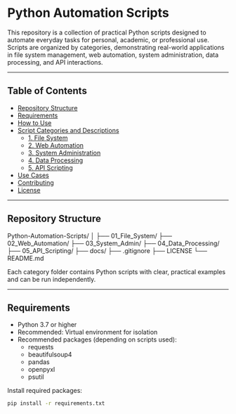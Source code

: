 # Python Automation Scripts

This repository is a collection of practical Python scripts designed to automate everyday tasks for personal, academic, or professional use. Scripts are organized by categories, demonstrating real-world applications in file system management, web automation, system administration, data processing, and API interactions.

---

## Table of Contents

- [Repository Structure](#repository-structure)
- [Requirements](#requirements)
- [How to Use](#how-to-use)
- [Script Categories and Descriptions](#script-categories-and-descriptions)
  - [1. File System](#1-file-system)
  - [2. Web Automation](#2-web-automation)
  - [3. System Administration](#3-system-administration)
  - [4. Data Processing](#4-data-processing)
  - [5. API Scripting](#5-api-scripting)
- [Use Cases](#use-cases)
- [Contributing](#contributing)
- [License](#license)

---

## Repository Structure

Python-Automation-Scripts/
│
├── 01_File_System/
├── 02_Web_Automation/
├── 03_System_Admin/
├── 04_Data_Processing/
├── 05_API_Scripting/
├── docs/
├── .gitignore
├── LICENSE
└── README.md


Each category folder contains Python scripts with clear, practical examples and can be run independently.

---

## Requirements

- Python 3.7 or higher
- Recommended: Virtual environment for isolation
- Recommended packages (depending on scripts used):
  - requests
  - beautifulsoup4
  - pandas
  - openpyxl
  - psutil

Install required packages:
```bash
pip install -r requirements.txt

